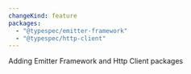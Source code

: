 ```yaml
---
changeKind: feature
packages:
  - "@typespec/emitter-framework"
  - "@typespec/http-client"
---
```


Adding Emitter Framework and Http Client packages